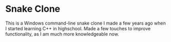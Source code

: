 # Snake Clone
This is a Windows command-line snake clone I made a few years ago when I started learning C++ in highschool.
Made a few touches to improve functionality, as I am much more knowledgeable now.
